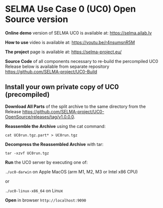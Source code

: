 # SELMA Use Case 0 (UC0) Open Source version

<B>Online demo</B> version of SELMA UC0 is available at: https://selma.ailab.lv

<B>How to use</B> video is available at: https://youtu.be/r4nsumsnR5M

<B>The project</B> page is available at: https://selma-project.eu/

<B>Source Code</B> of all components necessary to re-build the percompiled UC0 Release below is available from separate repository https://github.com/SELMA-project/UC0-Build

## Install your own private copy of UC0 (precompiled)

<B>Download All Parts</B> of the split archive to the same directory from the Release https://github.com/SELMA-project/UC0-OpenSource/releases/tag/v1.0.0.0.

<B>Reassemble the Archive</B> using the cat command:

```
cat UC0run.tgz.part* > UC0run.tgz
```

<B>Decompress the Reassembled Archive</B> with tar:
```
tar -xzvf UC0run.tgz
```

<B>Run</B> the UC0 server by executing one of:

`./uc0-darwin` on Apple MacOS (arm M1, M2, M3 or Intel x86 CPU) 

or

`./uc0-linux-x86_64` on Linux


<B>Open</B> in browser `http://localhost:9090`

